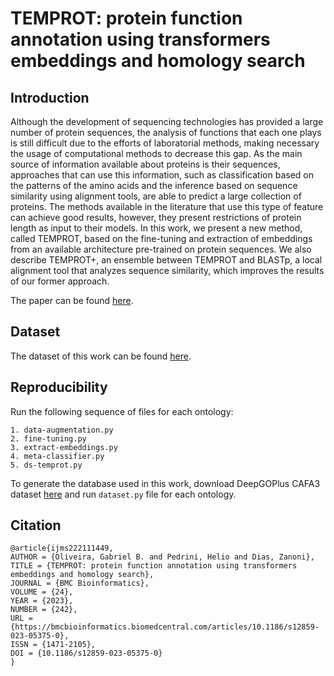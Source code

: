 # TEMPROT: protein function annotation using transformers embeddings and homology search

## Introduction
Although the development of sequencing technologies has provided a large number of protein sequences, the analysis of functions that each one plays is still difficult due to the efforts of laboratorial methods, making necessary the usage of computational methods to decrease this gap. As the main source of information available about proteins is their sequences, approaches that can use this information, such as classification based on the patterns of the amino acids and the inference based on sequence similarity using alignment tools, are able to predict a large collection of proteins. The methods available in the literature that use this type of feature can achieve good results, however, they present restrictions of protein length as input to their models. In this work, we present a new method, called TEMPROT, based on the fine-tuning and extraction of embeddings from an available architecture pre-trained on protein sequences. We also describe TEMPROT+, an ensemble between TEMPROT and BLASTp, a local alignment tool that analyzes sequence similarity, which improves the results of our former approach.

The paper can be found [here](https://bmcbioinformatics.biomedcentral.com/articles/10.1186/s12859-023-05375-0).

## Dataset
The dataset of this work can be found [here](https://zenodo.org/record/7409660).

## Reproducibility
Run the following sequence of files for each ontology:
```
1. data-augmentation.py
2. fine-tuning.py
3. extract-embeddings.py
4. meta-classifier.py
5. ds-temprot.py
```
To generate the database used in this work, download DeepGOPlus CAFA3 dataset [here](https://deepgo.cbrc.kaust.edu.sa/data/) and run ```dataset.py``` file for each ontology.

## Citation
```
@article{ijms222111449,
AUTHOR = {Oliveira, Gabriel B. and Pedrini, Helio and Dias, Zanoni},
TITLE = {TEMPROT: protein function annotation using transformers embeddings and homology search},
JOURNAL = {BMC Bioinformatics},
VOLUME = {24},
YEAR = {2023},
NUMBER = {242},
URL = {https://bmcbioinformatics.biomedcentral.com/articles/10.1186/s12859-023-05375-0},
ISSN = {1471-2105},
DOI = {10.1186/s12859-023-05375-0}
}
```
